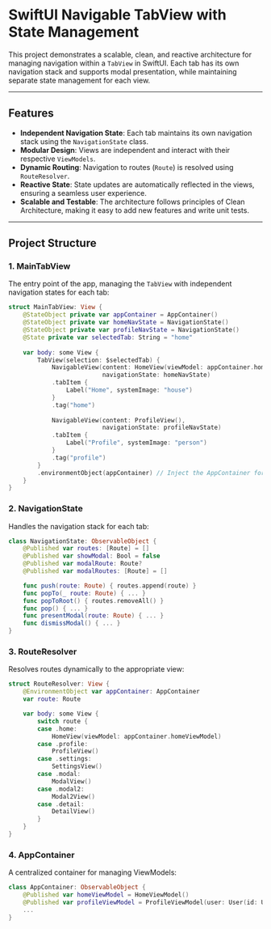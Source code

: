 # SwiftUI Navigable TabView with State Management

This project demonstrates a scalable, clean, and reactive architecture for managing navigation within a `TabView` in SwiftUI. Each tab has its own navigation stack and supports modal presentation, while maintaining separate state management for each view.

---

## **Features**

- **Independent Navigation State**: Each tab maintains its own navigation stack using the `NavigationState` class.
- **Modular Design**: Views are independent and interact with their respective `ViewModels`.
- **Dynamic Routing**: Navigation to routes (`Route`) is resolved using `RouteResolver`.
- **Reactive State**: State updates are automatically reflected in the views, ensuring a seamless user experience.
- **Scalable and Testable**: The architecture follows principles of Clean Architecture, making it easy to add new features and write unit tests.

---

## **Project Structure**

### **1. MainTabView**
The entry point of the app, managing the `TabView` with independent navigation states for each tab:

```swift
struct MainTabView: View {
    @StateObject private var appContainer = AppContainer()
    @StateObject private var homeNavState = NavigationState()
    @StateObject private var profileNavState = NavigationState()
    @State private var selectedTab: String = "home"
    
    var body: some View {
        TabView(selection: $selectedTab) {
            NavigableView(content: HomeView(viewModel: appContainer.homeViewModel),
                          navigationState: homeNavState)
            .tabItem {
                Label("Home", systemImage: "house")
            }
            .tag("home")
            
            NavigableView(content: ProfileView(),
                          navigationState: profileNavState)
            .tabItem {
                Label("Profile", systemImage: "person")
            }
            .tag("profile")
        }
        .environmentObject(appContainer) // Inject the AppContainer for shared state
    }
}
```
### **2. NavigationState**
Handles the navigation stack for each tab:

```swift
class NavigationState: ObservableObject {
    @Published var routes: [Route] = []
    @Published var showModal: Bool = false
    @Published var modalRoute: Route?
    @Published var modalRoutes: [Route] = []

    func push(route: Route) { routes.append(route) }
    func popTo(_ route: Route) { ... }
    func popToRoot() { routes.removeAll() }
    func pop() { ... }
    func presentModal(route: Route) { ... }
    func dismissModal() { ... }
}

```

### **3. RouteResolver**

Resolves routes dynamically to the appropriate view:

```swift
struct RouteResolver: View {
    @EnvironmentObject var appContainer: AppContainer
    var route: Route

    var body: some View {
        switch route {
        case .home:
            HomeView(viewModel: appContainer.homeViewModel)
        case .profile:
            ProfileView()
        case .settings:
            SettingsView()
        case .modal:
            ModalView()
        case .modal2:
            Modal2View()
        case .detail:
            DetailView()
        }
    }
}
```

### **4. AppContainer**

A centralized container for managing ViewModels:

```swift
class AppContainer: ObservableObject {
    @Published var homeViewModel = HomeViewModel()
    @Published var profileViewModel = ProfileViewModel(user: User(id: UUID(), name: "Default User", age: 25))
    ...
}
```
